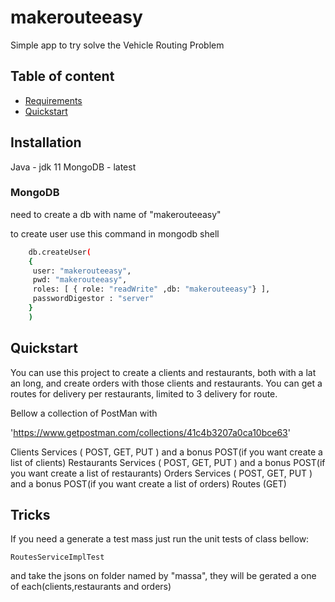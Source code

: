 # makerouteeasy
Simple app to try solve the Vehicle Routing Problem


## Table of content

- [Requirements](#Requirements)
- [Quickstart](#quickstart)

## Installation

Java - jdk 11
MongoDB - latest

### MongoDB

need to create a db with name of "makerouteeasy"

to create user use this command in mongodb shell
```bash
    db.createUser(
    {
     user: "makerouteeasy",
     pwd: "makerouteeasy",
     roles: [ { role: "readWrite" ,db: "makerouteeasy"} ],
     passwordDigestor : "server" 
    }
    )
```

## Quickstart

You can use this project to create a clients and restaurants, both with a lat an long, and create orders with those clients and restaurants.
You can get a routes for delivery per restaurants, limited to 3 delivery for route.

Bellow a collection of PostMan with 

'https://www.getpostman.com/collections/41c4b3207a0ca10bce63'

Clients Services ( POST, GET, PUT ) and a bonus POST(if you want create a list of clients)
Restaurants Services ( POST, GET, PUT ) and a bonus POST(if you want create a list of restaurants)
Orders Services ( POST, GET, PUT ) and a bonus POST(if you want create a list of orders)
Routes (GET)


## Tricks
If you need a generate a test mass just run the unit tests of class bellow:
```
RoutesServiceImplTest
```
and take the jsons on folder named by "massa", they will be gerated a one of each(clients,restaurants and orders)
